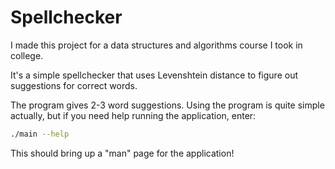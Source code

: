 # Spellchecker

I made this project for a data structures and algorithms course I took in college.

It's a simple spellchecker that uses Levenshtein distance to figure out suggestions for correct words. 

The program gives 2-3 word suggestions. Using the program is quite simple actually, but if you need help running the application, enter:

```bash
./main --help
```
This should bring up a "man" page for the application!
